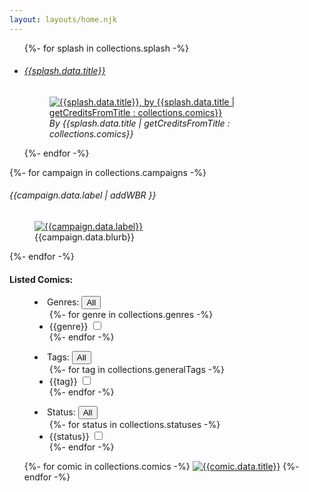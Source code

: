```yaml
---
layout: layouts/home.njk
---
```


<section class="splash-banner">
	<ul>
		{%- for splash in collections.splash -%} 
		<li data-title="{{splash.data.title}}"> 
		<h6 class="banner-title">
			<a href="{{splash.data.title | getUrlFromTitle : collections.comics}}"> {{splash.data.title}} </a>
		</h6>
		<figure class="banner-block">
			<a href="{{splash.data.title | getUrlFromTitle : collections.comics}}" class="banner-image">
				<img src="{{splash.data.image}}" loading="eager" sizes="100vw"
				eleventy:widths="480,960" alt="{{splash.data.title}}, by {{splash.data.title | getCreditsFromTitle : collections.comics}}" />
			</a> 
			<figcaption class="banner-caption">
				<cite class="banner-credit">By {{splash.data.title | getCreditsFromTitle : collections.comics}}</cite> 
			</figcaption>
		</figure>
		</li>
		{%- endfor -%} 
	</ul>
</section>
<section class="campaigns">
	{%- for campaign in collections.campaigns -%} 
	<div class="campaign">
		<h6 class="campaign-title">
			{{campaign.data.label | addWBR }}
		</h6>
		<figure class="image-block">
			<a href="{{campaign.data.link}}" target="_blank"><img src="{{campaign.data.image}}" sizes="31vw"
			eleventy:widths="300,600" alt="{{campaign.data.label}}" /></a> 
			<figcaption class="image-caption">
				{{campaign.data.blurb}}
			</figcaption>
		</figure>
	</div>
	{%- endfor -%} 	
</section>
<section class="comics">
	<h4 class="comics-title">
		Listed Comics: 
	</h4>
	<form id="comics-list-options">
	<menu class="comic-ops"> 
		<li class="comic-op" data-toggleblock="closed"><span class="op-title" data-toggler="active">Genres:</span>
		<button type="button" class="discloser-toggle" data-toggler="active" data-collection="genres">All</button> 
		<ul class="discloser-options-list">
			{%- for genre in collections.genres -%} 
			<li class="discloser-option">
				<label> 
					{{genre}}
					<input type="checkbox" name="genres" value="{{genre}}" />
				</label>
			</li>
			{%- endfor -%} 
		</ul>
		<li class="comic-op" data-toggleblock="closed"><span class="op-title" data-toggler="active">Tags:</span>
		<button type="button" class="discloser-toggle" data-toggler="active" data-collection="tags">All</button> 
		<ul class="discloser-options-list">
			{%- for tag in collections.generalTags -%} 
			<li class="discloser-option">
				<label> 
					{{tag}}
					<input type="checkbox" name="generalTags" value="{{tag}}" />
				</label>
			</li>
			{%- endfor -%} 
		</ul>
		</li>
		<li class="comic-op" data-toggleblock="closed"><span class="op-title" data-toggler="active">Status:</span>
		<button type="button" class="discloser-toggle" data-toggler="active" data-collection="statuses">All</button> 
		<ul class="discloser-options-list">
			{%- for status in collections.statuses -%} 
			<li class="discloser-option">
				<label> 
					{{status}}
					<input type="checkbox" name="statuses" value="{{status}}" />
				</label>
			</li>
			{%- endfor -%} 
		</ul>
		</li>
	</menu>
	</form>
	<div class="comic-grid-box">
		<ul class="comic-grid">
			{%- for comic in collections.comics -%}
			<li{% if page.url== comic.url %} aria-current="page" {% endif %} data-title="{{comic.data.title}}">
				<a class="comic-thumb" href='{{ comic.url }}'><img src='{{comic.data.thumbnail}}' alt='{{comic.data.title}}' /></a>
			</li>
			{%- endfor -%} 
		</ul>
	</div>
</section>
<script type="module" src="/js/togglers.js"></script>
<script type="module" src="/js/randomsplash.js"></script>
